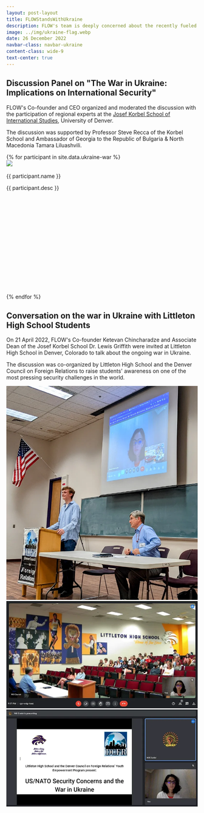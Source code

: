 ```yaml
---
layout: post-layout
title: FLOWStandsWithUkraine
description: FLOW's team is deeply concerned about the recently fueled war in Ukraine. We dedicate our efforts to raise awareness regarding the gravity of this war and its implications for international security.
image: ../img/ukraine-flag.webp
date: 26 December 2022
navbar-class: navbar-ukraine
content-class: wide-9
text-center: true
---
```


## Discussion Panel on **"The War in Ukraine: Implications on International Security"**

FLOW's Co-founder and CEO organized and moderated the discussion with the
participation of regional experts at the <a class="nice-link" href="https://korbel.du.edu/academics-degrees/graduate-degrees?gclid=Cj0KCQiA95aRBhCsARIsAC2xvfz8BU6Ti-G4xmciO98dqHWQZVX9BY1pEfGjQgqSCl48oh3Q9vENDQIaAlPOEALw_wcB"
target="blank_">Josef Korbel School of
International Studies</a>, University of Denver.

The discussion was supported by Professor Steve Recca of the Korbel School
and Ambassador of Georgia to the Republic of Bulgaria & North Macedonia
Tamara Liluashvili.

<div class="container-fluid">
    <div class="row no-gutter justify-content-center text-center">
        {% for participant in site.data.ukraine-war %}
            <div class="col-lg-4 col-sm-6 center-block">
                <div style="min-height: 350px">
                    <img src="img/ukraine/{{ participant.img }}" class="img-responsive participant-img ukraine-grid-img">
                    <p class="participant-name">{{ participant.name }}</p>
                    <p class="participant-desc">{{ participant.desc }}</p>
                </div>
            </div>
        {% endfor %}
    </div>
</div>

<h5 class="index-headline featured"><span></span></h5>

## Conversation on the war in Ukraine with **Littleton High School Students**

On 21 April 2022, FLOW's Co-founder Ketevan Chincharadze and Associate Dean
of the Josef Korbel School Dr. Lewis Griffith were invited at Littleton
High School in Denver, Colorado to talk about the ongoing war in Ukraine.

The discussion was co-organized by Littleton High School and the Denver
Council on Foreign Relations to raise students' awareness on one of the
most pressing security challenges in the world.

<div class="row">
    <div class="col-md-6"><img src="img/ukraine/s2im1.webp" class="img-responsive participant-img ukraine-grid-img"></div>
    <div class="col-md-6">
        <div class="row">
            <div class="col-md-12"><img src="img/ukraine/s2im2.webp" class="img-responsive participant-img ukraine-grid-img"></div>
        </div>
        <div class="row">
            <div class="col-md-12"><img src="img/ukraine/s2im3.webp" class="img-responsive participant-img ukraine-grid-img"></div>
        </div>
    </div>
</div>

